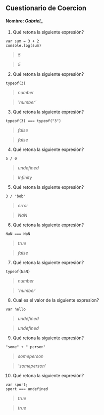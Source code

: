 ## Cuestionario de Coercion
#### Nombre: _Gabriel__
1. Qué retona la siguiente expresión?
```
var sum = 3 + 2
console.log(sum)
```

> _5_

> _5_

2. Qué retona la siguiente expresión?
```
typeof(3)
```

> _number_

> _'number'_

3. Qué retona la siguiente expresión?
```
typeof(3) === typeof("3")
```

> _false_

> _false_

4. Qué retona la siguiente expresión?
```
5 / 0
```

> _undefined_

> _Infinity_

5. Qué retona la siguiente expresión?
```
3 / "bob"
```

> _error_

> _NaN_

6. Qué retona la siguiente expresión?
```
NaN === NaN
```

> _true_

> _false_

7. Qué retona la siguiente expresión?
```
typeof(NaN)
```

> _number_

> _'number'_

8. Cual es el valor de la siguiente expresion?
```
var hello
```

> _undefined_

> _undefined_

9. Qué retona la siguiente expresión?
```
"some" + " person"
```

> _someperson_

> _'someperson'_

10. Qué retona la siguiente expresión?
```
var sport; 
sport === undefined
```

> _true_

> _true_


